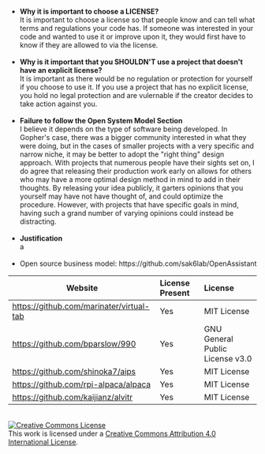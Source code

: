 <ul>
  <li><b>Why it is important to choose a LICENSE?</b>
    <br>It is important to choose a license so that people know and can tell what terms and regulations your code has. If someone was interested in your code and wanted to use it or improve upon it, they would first have to know if they are allowed to via the license.<br><br>
    
  <li><b>Why is it important that you SHOULDN'T use a project that doesn't have an explicit license?</b>
    <br>It is important as there would be no regulation or protection for yourself if you choose to use it. If you use a project that has no explicit license, you hold no legal protection and are vulernable if the creator decides to take action against you.<br><br>
    
  <li><b>Failure to follow the Open System Model Section</b>
    <br>I believe it depends on the type of software being developed. In Gopher's case, there was a bigger community interested in what they were doing, but in the cases of smaller projects with a very specific and narrow niche, it may be better to adopt the "right thing" design approach. With projects that numerous people have their sights set on, I do agree that releasing their production work early on allows for others who may have a more optimal design method in mind to add in their thoughts. By releasing your idea publicly, it garters opinions that you yourself may have not have thought of, and could optimize the procedure. However, with projects that have specific goals in mind, having such a grand number of varying opinions could instead be distracting.<br><br>
    
  <li><b>Justification</b>
    <br>a<br><br>
  <li>Open source business model: https://github.com/sak6lab/OpenAssistant
 </ul>

Website | License Present | License
---------|:----------|:-------
https://github.com/marinater/virtual-tab | Yes | MIT License
https://github.com/bparslow/990 | Yes | GNU General Public License v3.0
https://github.com/shinoka7/aips | Yes | MIT License
https://github.com/rpi-alpaca/alpaca | Yes | MIT License
https://github.com/kaijianz/alvitr | Yes | MIT License

<br>
<a rel="license" href="http://creativecommons.org/licenses/by/4.0/"><img alt="Creative Commons License" style="border-width:0" src="https://i.creativecommons.org/l/by/4.0/80x15.png" /></a><br />This work is licensed under a <a rel="license" href="http://creativecommons.org/licenses/by/4.0/">Creative Commons Attribution 4.0 International License</a>.
